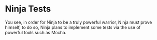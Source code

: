 # Ninja Tests
You see, in order for Ninja to be a truly powerful warrior, Ninja must prove himself, to do so, 
Ninja plans to implement some tests via the use of powerful tools such as Mocha. 
